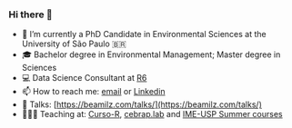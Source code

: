 ### Hi there 👋

- 🌱 I’m currently a PhD Candidate in Environmental Sciences at the University of São Paulo 🇧🇷
- 🎓 Bachelor degree in Environmental Management; Master degree in Sciences
- 💻 Data Science Consultant at [R6](https://curso-r.com/)
- 📫 How to reach me: [email](mailto:milz.bea@gmail.com) or [Linkedin](https://www.linkedin.com/in/beatrizmilz/)
- 📔 Talks: [https://beamilz.com/talks/](https://beamilz.com/talks/)
- 👩🏼‍🏫 Teaching at: [Curso-R](https://curso-r.com/), [cebrap.lab](https://cebrap.org.br/cebrap-lab/) and [IME-USP Summer courses](https://www.ime.usp.br/verao/index.php)
